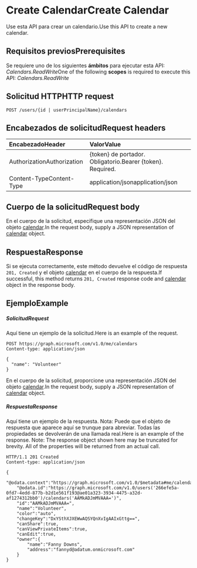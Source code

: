 # <a name="create-calendar"></a><span data-ttu-id="52b52-101">Create Calendar</span><span class="sxs-lookup"><span data-stu-id="52b52-101">Create Calendar</span></span>

<span data-ttu-id="52b52-102">Use esta API para crear un calendario.</span><span class="sxs-lookup"><span data-stu-id="52b52-102">Use this API to create a new calendar.</span></span>
## <a name="prerequisites"></a><span data-ttu-id="52b52-103">Requisitos previos</span><span class="sxs-lookup"><span data-stu-id="52b52-103">Prerequisites</span></span>
<span data-ttu-id="52b52-104">Se requiere uno de los siguientes **ámbitos** para ejecutar esta API: *Calendars.ReadWrite*</span><span class="sxs-lookup"><span data-stu-id="52b52-104">One of the following **scopes** is required to execute this API: *Calendars.ReadWrite*</span></span>
## <a name="http-request"></a><span data-ttu-id="52b52-105">Solicitud HTTP</span><span class="sxs-lookup"><span data-stu-id="52b52-105">HTTP request</span></span>
<!-- { "blockType": "ignored" } -->
```http
POST /users/{id | userPrincipalName}/calendars
```
## <a name="request-headers"></a><span data-ttu-id="52b52-106">Encabezados de solicitud</span><span class="sxs-lookup"><span data-stu-id="52b52-106">Request headers</span></span>
| <span data-ttu-id="52b52-107">Encabezado</span><span class="sxs-lookup"><span data-stu-id="52b52-107">Header</span></span>       | <span data-ttu-id="52b52-108">Valor</span><span class="sxs-lookup"><span data-stu-id="52b52-108">Value</span></span> |
|:---------------|:--------|
| <span data-ttu-id="52b52-109">Authorization</span><span class="sxs-lookup"><span data-stu-id="52b52-109">Authorization</span></span>  | <span data-ttu-id="52b52-p101">{token} de portador. Obligatorio.</span><span class="sxs-lookup"><span data-stu-id="52b52-p101">Bearer {token}. Required.</span></span>  |
| <span data-ttu-id="52b52-112">Content-Type</span><span class="sxs-lookup"><span data-stu-id="52b52-112">Content-Type</span></span>  | <span data-ttu-id="52b52-113">application/json</span><span class="sxs-lookup"><span data-stu-id="52b52-113">application/json</span></span>  |

## <a name="request-body"></a><span data-ttu-id="52b52-114">Cuerpo de la solicitud</span><span class="sxs-lookup"><span data-stu-id="52b52-114">Request body</span></span>
<span data-ttu-id="52b52-115">En el cuerpo de la solicitud, especifique una representación JSON del objeto [calendar](../resources/calendar.md).</span><span class="sxs-lookup"><span data-stu-id="52b52-115">In the request body, supply a JSON representation of [calendar](../resources/calendar.md) object.</span></span>

## <a name="response"></a><span data-ttu-id="52b52-116">Respuesta</span><span class="sxs-lookup"><span data-stu-id="52b52-116">Response</span></span>

<span data-ttu-id="52b52-117">Si se ejecuta correctamente, este método devuelve el código de respuesta `201, Created` y el objeto [calendar](../resources/calendar.md) en el cuerpo de la respuesta.</span><span class="sxs-lookup"><span data-stu-id="52b52-117">If successful, this method returns `201, Created` response code and [calendar](../resources/calendar.md) object in the response body.</span></span>

## <a name="example"></a><span data-ttu-id="52b52-118">Ejemplo</span><span class="sxs-lookup"><span data-stu-id="52b52-118">Example</span></span>
##### <a name="request"></a><span data-ttu-id="52b52-119">Solicitud</span><span class="sxs-lookup"><span data-stu-id="52b52-119">Request</span></span>
<span data-ttu-id="52b52-120">Aquí tiene un ejemplo de la solicitud.</span><span class="sxs-lookup"><span data-stu-id="52b52-120">Here is an example of the request.</span></span>
<!-- {
  "blockType": "request",
  "name": "create_calendar_from_user"
}-->
```http
POST https://graph.microsoft.com/v1.0/me/calendars
Content-type: application/json

{
  "name": "Volunteer"
}
```
<span data-ttu-id="52b52-121">En el cuerpo de la solicitud, proporcione una representación JSON del objeto [calendar](../resources/calendar.md).</span><span class="sxs-lookup"><span data-stu-id="52b52-121">In the request body, supply a JSON representation of [calendar](../resources/calendar.md) object.</span></span>
##### <a name="response"></a><span data-ttu-id="52b52-122">Respuesta</span><span class="sxs-lookup"><span data-stu-id="52b52-122">Response</span></span>
<span data-ttu-id="52b52-p102">Aquí tiene un ejemplo de la respuesta. Nota: Puede que el objeto de respuesta que aparece aquí se trunque para abreviar. Todas las propiedades se devolverán de una llamada real.</span><span class="sxs-lookup"><span data-stu-id="52b52-p102">Here is an example of the response. Note: The response object shown here may be truncated for brevity. All of the properties will be returned from an actual call.</span></span>
<!-- {
  "blockType": "response",
  "truncated": true,
  "@odata.type": "microsoft.graph.calendar"
} -->
```http
HTTP/1.1 201 Created
Content-type: application/json

{
    "@odata.context":"https://graph.microsoft.com/v1.0/$metadata#me/calendars/$entity",
    "@odata.id":"https://graph.microsoft.com/v1.0/users('266efe5a-0fd7-4edd-877b-b2d1e561f193@ae01a323-3934-4475-a32d-af1274312bb0')/calendars('AAMkADJmMVAAA=')",
    "id":"AAMkADJmMVAAA=",
    "name":"Volunteer",
    "color":"auto",
    "changeKey":"DxYSthXJXEWwAQSYQnXvIgAAIxGttg==",
    "canShare":true,
    "canViewPrivateItems":true,
    "canEdit":true,
    "owner":{
        "name":"Fanny Downs",
        "address":"fannyd@adatum.onmicrosoft.com"
    }
}
```

<!-- uuid: 8fcb5dbc-d5aa-4681-8e31-b001d5168d79
2015-10-25 14:57:30 UTC -->
<!-- {
  "type": "#page.annotation",
  "description": "Create Calendar",
  "keywords": "",
  "section": "documentation",
  "tocPath": ""
}-->
